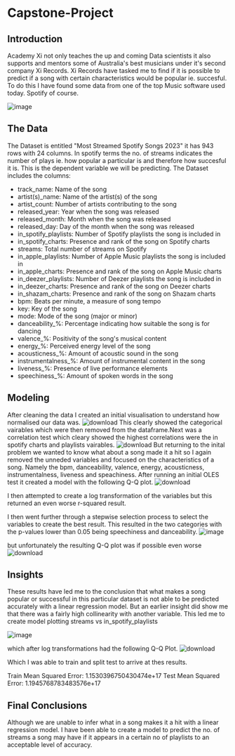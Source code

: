 # Capstone-Project

## Introduction

Academy Xi not only teaches the up and coming Data scientists it also supports and mentors some of Australia's best musicians under it's second company Xi Records.
Xi Records have tasked me to find if it is possible to predict if a song with certain characteristics would be popular ie. succesful.
To do this I have found some data from one of the top Music software used today. Spotify of course.

![image](https://github.com/nysmitch/Capstone-Project/assets/147038854/f5051294-3093-4404-9029-a4c189e51679)


## The Data

The Dataset is entitled "Most Streamed Spotify Songs 2023" it has 943 rows with 24 columns. In spotify terms the no. of streams indicates the number of plays ie. how popular a particular is and therefore how succesful it is. This is the dependent variable we will be predicting.
The Dataset includes the columns:
 - track_name: Name of the song
- artist(s)_name: Name of the artist(s) of the song
- artist_count: Number of artists contributing to the song
- released_year: Year when the song was released
- released_month: Month when the song was released
- released_day: Day of the month when the song was released
- in_spotify_playlists: Number of Spotify playlists the song is included in
- in_spotify_charts: Presence and rank of the song on Spotify charts
- streams: Total number of streams on Spotify
- in_apple_playlists: Number of Apple Music playlists the song is included in
- in_apple_charts: Presence and rank of the song on Apple Music charts
- in_deezer_playlists: Number of Deezer playlists the song is included in
- in_deezer_charts: Presence and rank of the song on Deezer charts
- in_shazam_charts: Presence and rank of the song on Shazam charts
- bpm: Beats per minute, a measure of song tempo
- key: Key of the song
- mode: Mode of the song (major or minor)
- danceability_%: Percentage indicating how suitable the song is for dancing
- valence_%: Positivity of the song's musical content
- energy_%: Perceived energy level of the song
- acousticness_%: Amount of acoustic sound in the song
- instrumentalness_%: Amount of instrumental content in the song
- liveness_%: Presence of live performance elements
- speechiness_%: Amount of spoken words in the song

## Modeling

After cleaning the data I created an initial visualisation to understand how normalised our data was.
![download](https://github.com/nysmitch/Capstone-Project/assets/147038854/364db2c2-3209-4d12-bf87-59253d5fe444)
This clearly showed the categorical vairables which were then removed from the dataframe.Next was a correlation test which cleary showed the highest correlations were the in spotify charts and playlists vairables.
![download](https://github.com/nysmitch/Capstone-Project/assets/147038854/95977b64-71f5-4600-b5fb-bb87e8810931)
But returning to the inital problem we wanted to know what about a song made it a hit so I again removed the unneded variables and focused on the characteristics of a song. Namely the bpm, danceability, valence, energy, acousticness, instrumentalness, liveness and speachiness.
After running an initial OLES test it created a model with the following Q-Q plot.
![download](https://github.com/nysmitch/Capstone-Project/assets/147038854/f6cd6ebe-54b7-47dc-8120-4b47a95ec3b5)

I then attempted to create a log transformation of the variables but this returned an even worse r-squared result.

I then went further through a stepwise selection process to select the variables to create the best result.
This resulted in the two categories with the p-values lower than 0.05 being speechiness and danceability.
![image](https://github.com/nysmitch/Capstone-Project/assets/147038854/13cbdbf9-087b-4c02-ab1d-49b2ee53af87)

but unfortunately the resulting Q-Q plot was if possible even worse
![download](https://github.com/nysmitch/Capstone-Project/assets/147038854/21f9b8ed-e3a7-433a-8b55-60191859c640)

## Insights
These results have led me to the conclusion that what makes a song popular or successful in this particular dataset is not able to be predicted accurately with a linear regression model.
But an earlier insight did show me that there was a fairly high collinearity with another variable. This led me to create model plotting streams vs in_spotify_playlists

![image](https://github.com/nysmitch/Capstone-Project/assets/147038854/8bda413b-6396-4ca4-805d-8a00d401afc2)

which after log transformations had the following Q-Q Plot.
![download](https://github.com/nysmitch/Capstone-Project/assets/147038854/a3893ca6-fc43-47d8-bc2c-4b83e74fbf86)

Which I was able to train and split test to arrive at thes results.

Train Mean Squared Error: 1.1530396750430474e+17
Test Mean Squared Error:  1.1945768783483576e+17


## Final Conclusions
Although we are unable to infer what in a song makes it a hit with a linear regression model. I have been able to create a model to predict the no. of streams a song may have if it appears in a certain no of playlists to an acceptable level of accuracy.


